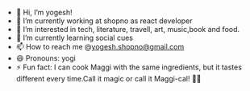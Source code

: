 - 👋 Hi, I’m yogesh!
- 🔭 I’m currently working at shopno as react developer
- 👀 I’m interested in tech, literature, travell, art, music,book and food.
- 🌱 I’m currently learning social cues
- 📫 How to reach me @yogesh.shopno@gmail.com
- 😄 Pronouns: yogi
- ⚡ Fun fact: I can cook Maggi with the same ingredients, but it tastes different every time.Call it magic or call it Maggi-cal! 🍜✨
  
<!---
yogeshShopno/yogeshShopno is a ✨ special ✨ repository because its `README.md` (this file) appears on your GitHub profile.
You can click the Preview link to take a look at your changes.
--->


